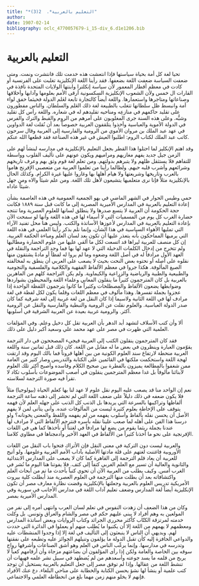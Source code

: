 ```yaml
---
title: "*التعليم بالعربية*.  2(3)"
author: 
date: 1907-02-14
bibliography: oclc_4770057679-i_15-div_6.d1e1206.bib
---
```




#  التعليم بالعربية 


 تحيا لغة كل أمة بحياة سياستها فإذا انتعشت هذه خدمت تلك فانتشرت ونمت. ومتى ضعفت السياسة ضعفت اللغة بضعفها. فقد رأينا اللغة الإنكليزية تغلبت على الفرنسية أو كادت في معظم أقطار المعمور لأن سياسة إنكلترا وابنتها الولايات المتحدة نافذة في القارات ال  خمس  ولأن الشعوب الإنكليزية السكسونية أرقى الأمم بعلومها وآدابها وأخلاقها وصناعاتها ومتاجرها واستعمارها. واللغة أيضاً كالتجارة تابعة لعَلم الدولة فحيثما خفق لواء أمة وانبسط ظل سلطانها تتغلب بالطبيعة لغة ذلك العَلم والسلطان. والناس مفطورون على تقليد حاكمهم في منازعِه ومناحيه تقليدهم له في شعاره. واللغة رأس كل تقليد وشبُّه. وعلى هذه السنة جرى المغلوبون على أمرهم من الروم والقبط والترك والفرس في الدولة الأموية والعباسية وأخذوا يتلقفون العربية خصوصاً بعد أن نُقلت لغة الدواوين في عهد عبد الملك بن مروان الأموي من الرومية والفارسية إلى العربية وقال سرحون كاتب عبد الملك لكتاب الروم: اطلبوا العيش في غير هذه الصناعة فقد قطعها الله عنكم. 

 وقد اهتم الإنكليز لما احتلوا هذا القطر بجعل التعليم بالإنكليزية في مدارسه لينشأ لهم على الزمن جيل جديد يفهم مغازيهم ومراميهم ويكون عونهم على تأليف القلوب وواسطة للتفاهم فلا يستثقل ظلهم ولا يتبرهم بدولتهم. ومن تعلم لغة قوم وثق بهم وعرف تاريخهم وشرائعهم وأشرب قلبه حبهم. ولطالما رأينا من تعلموا العربية من متعصبي الإفرنج هاموا بالعرب وتاريخها وشريعتها ولا هيام أهلها بها وغاروا عليها غيرة الكرام. وكذلك الحال بالإنكليزية مثلاً فإنا نرى متعلميها يتشيعون لأهل تلك اللغة. ومن علم شيئاً والاه ومن جهل شيئاً عاداه.  

 حمي وطيس الحوار في الشهر الماضي في بهو الجمعية العمومية في هذه العاصمة بشأن إعادة التعليم بالعربية في المدارس الأميرية المصرية إلى ما كانت قبل سنة  ١٨٨٩  فكانت حجة الحكومة أن العربية لا يتسع صدرها ولا ينطلق لسانها للعلوم العصرية وما تنتجه حضارة الغرب كل يوم من المسميات التي لا أسماء لها في هذه اللغة وأنها لو سمحت الآن بإعادة التعليم بالعربية في المدارس لأعوزها الأساتذة والكتب. وليس هنا محل تفنيد الآراء التي تمليها الأهواء السياسية في هذا الشأن، وإنما نلم بذكر رأينا العلمي في هذه اللغة التي يرميها المماحكون بأنه يتعذر عليها أن تكون بعد لسان العلم ومباءة الحكمة الغربية.   إن كل منصف للعربية ليراها قد اتسعت لكل ما ألقي عليها من علوم الحضارة ومطالبها ولم تتخرج من إدخال الكلمات الدخيلة التي لا عهد لها بها فما وجد التراجمة والنقلة في العهد الأول مرادفاً له في أصل اللغة وضعوه وما لم يروا له لفظاً أو مادةً يشتقون منها نقلوه على أصله أو نحتوه بعض النحت بحيث لا يصعب على العربي أن ينطق به لمخالفته الصيغ المألوفة. هكذا جروا في معظم الألفاظ الفقهية والكلامية والفلسفية والنجومية والطبيعية والطبية والرياضية والزراعية والكيماوية. ولم يكن التراجمة كلهم من الماهرين بالعربية بل كان المترجمون كثيراً ما ينقلون المعاني وعلماء اللغة والمحيطون بشواردها وضوابطها يضعون الألفاظ والمصطلحات وكثيراً ما كانوا يترجمون اللفظة الواحدة إذا عجزوا بجملة تفسرها. وهذا مألوف في معظم اللغات وقلما يكون لكل لفظة في لغة مرادف لها في اللغة الثانية ولاسيما إذا كان النقل من لغة غربية إلى لغة شرقية كما كان صدر الدولة العباسية. والعلوم نقلت عن الرومية والنبطية والفارسية والنقل عن الرومية أكثر. والرومية غربية بعيدة عن العربية الشرقية في أسلوبها. 

 ألا وأن كتب الأسلاف لتشهد أبد الدهر بأن العربية تقل كل دخيل وعلم.   وفي المؤلفات العلمية التي ظهرت في مصر على عهد محمد علي وسعيد أكبر دليل على ذلك. 

 فقد كان المترجمون ينقلون الكتب إلى العربية فيجيء المصححون في دار الترجمة يقوّمون العبارة وينظرون في بعض ما له مقابل من اللغة. كان ذلك قبل  ثمانين  سنة واللغة العربية منحطة لارتفاع سند العلوم الكونية من بين أهلها قروناً فما بالك اليوم وقد ارتقت لهجة اللغة واستحكمت ملكتها في القائمين على الكتابة والتدريس وصار كثير من العامة ممن شغفوا بالمطالعة يميزون بالفطرة بين صحيح الكلام وفاسده وأصبح أكثر تلك العلوم لأبنائنا مألوفاً بل غدا معظم المترجمين ينقلون في أصعب الموضوعات بأسلوب تكاد لا تقرأ فيه صورة الترجمة لسلاسته. 

 نعم إن الواحد منا قد يصعب عليه اليوم نقل علوم لا عهد لنا بها كعلم الحياة (بيولوجيا) مثلاُ فلا يكون ضعفه في ذلك دليلاً على ضعف اللغة التي لم تحشر إلى ذهنه ساعة الترجمة ألفاظها وتراكيبها بالسرعة التي يريدها بل الذنب كل الذنب على جهله العلم لأن فهمه يتوقف على الإحاطة بعلوم كثيرة ليست من المألوفات عنده. وأنى يتأتى لمن لا يفهم   الأصل أن يحسن نقله بألفاظ وأسلوب يفهمه من لم يفهمه واللفظ والمعنى يخونانه؟ ولو درسنا هذا الفن على أهله لما صعب علينا نقله بأسره فنترجم الألفاظ التي لا مرادف لها عندنا بجملة ريثما يقوم من يضع لها مرادفاً في لغتناً أو نأخذها كما هي في اللغات الإفرنجية على نحو ما أخذنا كثيراً من الألفاظ في العهد الأخير وأدمجناها في مطاوي كلامنا. 

 والعربية ليست دون التركية في معنى النقل فإن الأتراك فتحوا باب النقل من اللغات الأوروبية فاغتنت لغتهم على قلة مادتها الأصلية بآداب الأمم الغربية وعلومها. ولو أتيح للعربية أن يعاد قلم الترجمة إلى القاهرة كما كان لا يصعب على المدارس الابتدائية والثانوية والعالية أن تسير مع العلم الغربي كتفاً إلى كتف. فلا يفوتنا هنا اليوم ما نُشر في الغرب أمس. وكيف يطلب من العربية الآن أن تحوي كتباً بأحدث   ما تم من أبحاث العلم واكتشافاته بعد أن بطلت منها الترجمة في العلوم العصرية منذ أبطلت كلية بيروت الأمريكية تدريس العلوم بالعربية وجعلتها بالإنكليزية وقضت نظارة معارف مصر أن تكون الإنكليزية أيضاً لغة المدارس وضعف تعليم آداب اللغة في مدارس الأجانب في سورية وفي المدارس الأميرية بمصر. 

 وكان من هذا الضعف أن زهدت النفوس في تعلم لسان العرب وانتهى أمره إلى نفر من المولعين به وهم أفراد لا يبنى عليهم حكم في مصر والشام والعراق وتونس. بل وكلت خدمته لمرتزقة الكتّاب كأكثر محرري الجرائد وكتاب الروايات وبعض أساتذة المدارس ومعظمهم لا يهمهم من اللغة إلا أن يكتبوا ما يُطلب منهم أو يعملوا في الدائرة التي حددت لهم. وبديهي أن الناس لا ينبعثون إلى التأليف في لغة إلا إذا وجدوا المنشطات عليه والدواعي الحافزة إليه كأن تقبل الدولة ما يؤلفون وتنيلهم الجوائز عليه وتطبعه على نفقتها وتدرسه في مدارسها. وإنما يرغّب الناس في العلم وهو أشق الصناعات وأشرفها رواج سوقه بين الخاصة والعامة ولكن إذا رأى المؤلفون أن بضاعتهم مزجاة وأن أرقامهم كعباً لا يربح من قلمه ما يسد جوعته وأسعدهم من لم يُضطهد في سبيل نشر علمه فهيهات أن تنشط اللغة من عقالها. وإذا لم توفق مصر إلى جعل التعليم بالعربية يستحيل أن توجد كتب علمية أو ينشأ لها نشؤ يحسن الكتابة والخطابة على مناحي البلغاء. دع عنك الأفراد فإنهم   لا يخلو منهم زمن مهما بلغ من انحطاطه العلمي والاجتماعي. 
